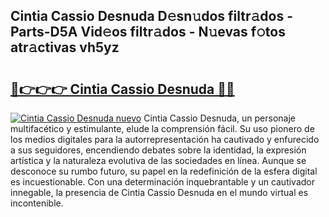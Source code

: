 ## Cintia Cassio Desnuda D𝚎sn𝚞dos filtr𝚊dos - Parts-D5A Vid𝚎os filtr𝚊dos - N𝚞evas f𝚘tos atr𝚊ctivas vh5yz

# <h2><a href="http://mbczd6.tromn.icu/?c=Cintia+Cassio+Desnuda">🔗👉👉👉 Cintia Cassio Desnuda 🔗🔗</a></h2>

[![Cintia Cassio Desnuda nuevo](https://i.imgur.com/pEAQMta.gif)](http://mbczd6.tromn.icu/?c=Cintia+Cassio+Desnuda)
Cintia Cassio Desnuda, un personaje multifacético y estimulante, elude la comprensión fácil. Su uso pionero de los medios digitales para la autorrepresentación ha cautivado y enfurecido a sus seguidores, encendiendo debates sobre la identidad, la expresión artística y la naturaleza evolutiva de las sociedades en línea. Aunque se desconoce su rumbo futuro, su papel en la redefinición de la esfera digital es incuestionable. Con una determinación inquebrantable y un cautivador innegable, la presencia de Cintia Cassio Desnuda en el mundo virtual es incontenible.

